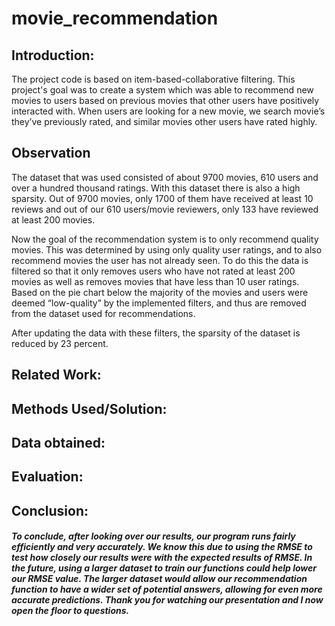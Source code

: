 # movie_recommendation
## Introduction:
The project code is based on item-based-collaborative filtering. This project's goal was to create a system which was able to recommend new movies to users based on previous movies that other users have positively interacted with. When users are looking for a new movie, we search movie’s they’ve previously rated, and similar movies other users have rated highly. 

## Observation
The dataset that was used consisted of about 9700 movies, 610 users and over a hundred thousand ratings. With this dataset there is also a high sparsity. Out of 9700 movies, only 1700 of them have received at least 10 reviews and out of our 610 users/movie reviewers, only 133 have reviewed at least 200 movies. 

Now the goal of the recommendation system is to only recommend quality movies. This was determined by using only quality user ratings, and to also recommend movies the user has not already seen. To do this the data is filtered so that it only removes users who have not rated at least 200 movies as well as removes movies that have less than 10 user ratings. Based on the pie chart below the majority of the movies and users were deemed “low-quality” by the implemented filters, and thus are removed from the dataset used for recommendations. 

After updating the data with these filters, the sparsity of the dataset is reduced by 23 percent.

## Related Work:

## Methods Used/Solution:

## Data obtained:

## Evaluation:

## Conclusion: 
##### To conclude, after looking over our results, our program runs fairly efficiently and very accurately. We know this due to using the RMSE to test how closely our results were with the expected results of RMSE. In the future, using a larger dataset to train our functions could help lower our RMSE value. The larger dataset would allow our recommendation function to have a wider set of potential answers, allowing for even more accurate predictions. Thank you for watching our presentation and I now open the floor to questions.
